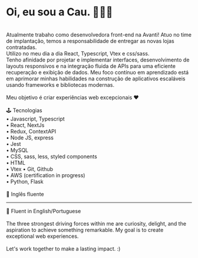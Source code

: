 # Oi, eu sou a Cau. 🙋🏻‍♀️ <br>
<br>
Atualmente trabaho como desenvolvedora front-end na Avanti! Atuo no time de implantação, temos a responsabilidade de entregar as novas lojas contratadas. <br>
Utilizo no meu dia a dia React, Typescript, Vtex e css/sass. <br>
Tenho afinidade por projetar e implementar interfaces, desenvolvimento de layouts responsivos e na integração fluida de APIs para uma eficiente recuperação e exibição de dados. 
Meu foco contínuo em aprendizado está em aprimorar minhas habilidades na construção de aplicativos escaláveis usando frameworks e bibliotecas modernas.<br>
<br>
Meu objetivo é criar experiências web excepcionais ♥<br>
<br>
🕹️ Tecnologias<br>
• Javascript, Typescript<br>
• React, NextJs<br>
• Redux, ContextAPI<br>
• Node JS, express<br>
• Jest<br>
• MySQL<br>
• CSS, sass, less, styled components<br>
• HTML<br>
• Vtex
• Git, Github<br>
• AWS (certification in progress)<br>
• Python, Flask<br>
<br>
💬 Inglês fluente<br>

<hr>

💬 Fluent in English/Portuguese<br>
<br>
The three strongest driving forces within me are curiosity, delight, and the aspiration to achieve something remarkable. My goal is to create exceptional web experiences.<br>
<br>
Let's work together to make a lasting impact. :)


  





